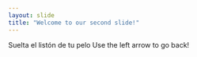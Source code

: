 ```yaml
---
layout: slide
title: "Welcome to our second slide!"
---
```

Suelta el listón de tu pelo 
Use the left arrow to go back!
